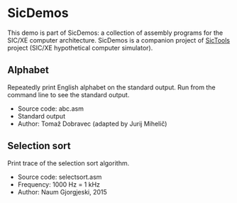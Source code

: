 # SicDemos
This demo is part of SicDemos: a collection of assembly programs for the SIC/XE computer architecture. SicDemos is a companion project of [SicTools](https://github.com/jurem/SicTools) project (SIC/XE hypothetical computer simulator).

## Alphabet
Repeatedly print English alphabet on the standard output. Run from the command line to see the standard output.
* Source code: abc.asm
* Standard output
* Author: Tomaž Dobravec (adapted by Jurij Mihelič)

## Selection sort
Print trace of the selection sort algorithm.
* Source code: selectsort.asm
* Frequency: 1000 Hz = 1 kHz
* Author: Naum Gjorgjeski, 2015